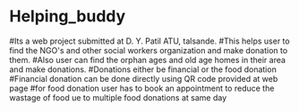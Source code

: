 ﻿# Helping_buddy
#Its a web project submitted at D. Y. Patil ATU, talsande.
#This helps user to find the NGO's and other social workers organization and make donation to them.
#Also user can find the orphan ages and old age homes in their area and make donations.
#Donations  either be financial or the food donation
#Financial donation can be done directly using QR code provided at web page
#for food donation user has to book an appointment to reduce the wastage of food ue to multiple food donations at same day
